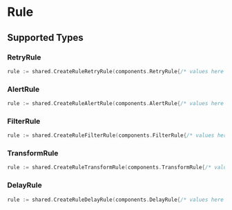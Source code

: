 # Rule


## Supported Types

### RetryRule

```go
rule := shared.CreateRuleRetryRule(components.RetryRule{/* values here */})
```

### AlertRule

```go
rule := shared.CreateRuleAlertRule(components.AlertRule{/* values here */})
```

### FilterRule

```go
rule := shared.CreateRuleFilterRule(components.FilterRule{/* values here */})
```

### TransformRule

```go
rule := shared.CreateRuleTransformRule(components.TransformRule{/* values here */})
```

### DelayRule

```go
rule := shared.CreateRuleDelayRule(components.DelayRule{/* values here */})
```

